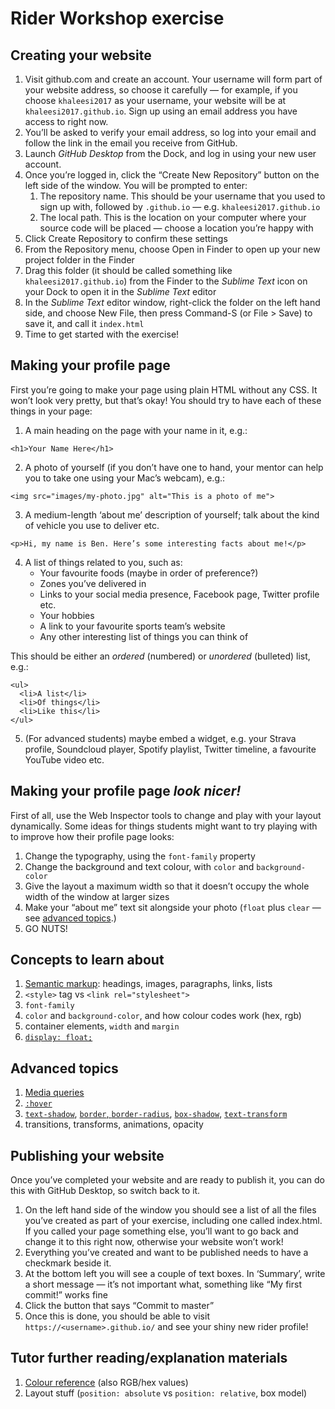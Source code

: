 # Rider Workshop exercise

## Creating your website

1. Visit github.com and create an account. Your username will form part of your website address, so choose it carefully — for example, if you choose `khaleesi2017` as your username, your website will be at `khaleesi2017.github.io`. Sign up using an email address you have access to right now.
2. You’ll be asked to verify your email address, so log into your email and follow the link in the email you receive from GitHub.
3. Launch _GitHub Desktop_ from the Dock, and log in using your new user account.
4. Once you’re logged in, click the “Create New Repository” button on the left side of the window. You will be prompted to enter:
    1. The repository name. This should be your username that you used to sign up with, followed by `.github.io` — e.g. `khaleesi2017.github.io`
    2. The local path. This is the location on your computer where your source code will be placed — choose a location you’re happy with
5. Click Create Repository to confirm these settings
6. From the Repository menu, choose Open in Finder to open up your new project folder in the Finder
7. Drag this folder (it should be called something like `khaleesi2017.github.io`) from the Finder to the _Sublime Text_ icon on your Dock to open it in the _Sublime Text_ editor
8. In the _Sublime Text_ editor window, right-click the folder on the left hand side, and choose New File, then press Command-S (or File > Save) to save it, and call it `index.html`
9. Time to get started with the exercise!

## Making your profile page

First you’re going to make your page using plain HTML without any CSS. It won’t look very pretty, but that’s okay! You should try to have each of these things in your page:

1. A main heading on the page with your name in it, e.g.:

```
<h1>Your Name Here</h1>
```

2. A photo of yourself (if you don’t have one to hand, your mentor can help you to take one using your Mac’s webcam), e.g.:

```
<img src="images/my-photo.jpg" alt="This is a photo of me">
```

3. A medium-length ‘about me’ description of yourself; talk about the kind of vehicle you use to deliver etc.

```
<p>Hi, my name is Ben. Here’s some interesting facts about me!</p>
```

4. A list of things related to you, such as:
    * Your favourite foods (maybe in order of preference?)
    * Zones you’ve delivered in
    * Links to your social media presence, Facebook page, Twitter profile etc.
    * Your hobbies
    * A link to your favourite sports team’s website
    * Any other interesting list of things you can think of

This should be either an _ordered_ (numbered) or _unordered_ (bulleted) list, e.g.:

```
<ul>
  <li>A list</li>
  <li>Of things</li>
  <li>Like this</li>
</ul>
```

5. (For advanced students) maybe embed a widget, e.g. your Strava profile, Soundcloud player, Spotify playlist, Twitter timeline, a favourite YouTube video etc.

## Making your profile page _look nicer!_

First of all, use the Web Inspector tools to change and play with your layout dynamically. Some ideas for things students might want to try playing with to improve how their profile page looks:

1. Change the typography, using the `font-family` property
2. Change the background and text colour, with `color` and `background-color`
3. Give the layout a maximum width so that it doesn’t occupy the whole width of the window at larger sizes
4. Make your “about me” text sit alongside your photo (`float` plus `clear` —  see [advanced topics](#advanced-topics).)
5. GO NUTS!

## Concepts to learn about

1. [Semantic markup][semantic-markup]: headings, images, paragraphs, links, lists
2. `<style>` tag vs `<link rel="stylesheet">`
3. `font-family`
4. `color` and `background-color`, and how colour codes work (hex, rgb)
5. container elements, `width` and `margin`
6. [`display: float;`][floated-elements]

## Advanced topics

1. [Media queries][media-queries]
2. [`:hover`][hover]
3. [`text-shadow`][text-shadow], [`border`, `border-radius`][borders], [`box-shadow`][box-shadow], [`text-transform`][text-transform]
4. transitions, transforms, animations, opacity

## Publishing your website

Once you’ve completed your website and are ready to publish it, you can do this with GitHub Desktop, so switch back to it.

1. On the left hand side of the window you should see a list of all the files you’ve created as part of your exercise, including one called index.html. If you called your page something else, you’ll want to go back and change it to this right now, otherwise your website won’t work!
2. Everything you’ve created and want to be published needs to have a checkmark beside it.
3. At the bottom left you will see a couple of text boxes. In ‘Summary’, write a short message — it’s not important what, something like “My first commit!” works fine
4. Click the button that says “Commit to master”
5. Once this is done, you should be able to visit `https://<username>.github.io/` and see your shiny new rider profile!

## Tutor further reading/explanation materials

1. [Colour reference][colors] (also RGB/hex values)
2. Layout stuff (`position: absolute` vs `position: relative`, box model)

[colors]: https://developer.mozilla.org/en/docs/Web/CSS/color_value
[semantic-markup]: http://html.com/semantic-markup/
[media-queries]: https://rider-code-workshop.github.io/media-queries.html
[floated-elements]: https://rider-code-workshop.github.io/floated-elements.html
[hover]: https://rider-code-workshop.github.io/hover.html
[text-shadow]: https://rider-code-workshop.github.io/text-shadow.html
[borders]: https://rider-code-workshop.github.io/borders.html
[box-shadow]: https://rider-code-workshop.github.io/box-shadow.html
[text-transform]: https://rider-code-workshop.github.io/text-transform.html
